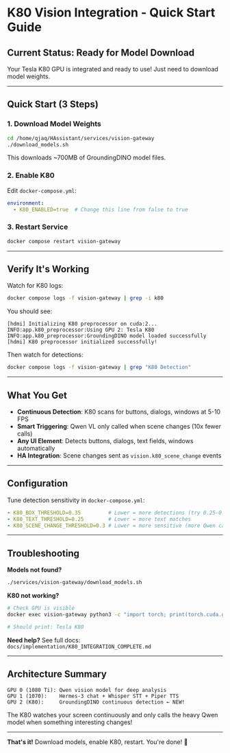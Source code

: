 # K80 Vision Integration - Quick Start Guide

## Current Status: Ready for Model Download

Your Tesla K80 GPU is integrated and ready to use! Just need to download model weights.

---

## Quick Start (3 Steps)

### 1. Download Model Weights

```bash
cd /home/qjaq/HAssistant/services/vision-gateway
./download_models.sh
```

This downloads ~700MB of GroundingDINO model files.

### 2. Enable K80

Edit `docker-compose.yml`:

```yaml
environment:
  - K80_ENABLED=true  # Change this line from false to true
```

### 3. Restart Service

```bash
docker compose restart vision-gateway
```

---

## Verify It's Working

Watch for K80 logs:

```bash
docker compose logs -f vision-gateway | grep -i k80
```

You should see:
```
[hdmi] Initializing K80 preprocessor on cuda:2...
INFO:app.k80_preprocessor:Using GPU 2: Tesla K80
INFO:app.k80_preprocessor:GroundingDINO model loaded successfully
[hdmi] K80 preprocessor initialized successfully!
```

Then watch for detections:
```bash
docker compose logs -f vision-gateway | grep "K80 Detection"
```

---

## What You Get

- **Continuous Detection**: K80 scans for buttons, dialogs, windows at 5-10 FPS
- **Smart Triggering**: Qwen VL only called when scene changes (10x fewer calls)
- **Any UI Element**: Detects buttons, dialogs, text fields, windows automatically
- **HA Integration**: Scene changes sent as `vision.k80_scene_change` events

---

## Configuration

Tune detection sensitivity in `docker-compose.yml`:

```yaml
- K80_BOX_THRESHOLD=0.35         # Lower = more detections (try 0.25-0.45)
- K80_TEXT_THRESHOLD=0.25        # Lower = more text matches
- K80_SCENE_CHANGE_THRESHOLD=0.3 # Lower = more sensitive (more Qwen calls)
```

---

## Troubleshooting

**Models not found?**
```bash
./services/vision-gateway/download_models.sh
```

**K80 not working?**
```bash
# Check GPU is visible
docker exec vision-gateway python3 -c "import torch; print(torch.cuda.get_device_name(2))"

# Should print: Tesla K80
```

**Need help?**
See full docs: `docs/implementation/K80_INTEGRATION_COMPLETE.md`

---

## Architecture Summary

```
GPU 0 (1080 Ti): Qwen vision model for deep analysis
GPU 1 (1070):    Hermes-3 chat + Whisper STT + Piper TTS
GPU 2 (K80):     GroundingDINO continuous detection ← NEW!
```

The K80 watches your screen continuously and only calls the heavy Qwen model when something interesting changes!

---

**That's it!** Download models, enable K80, restart. You're done! 🎉
